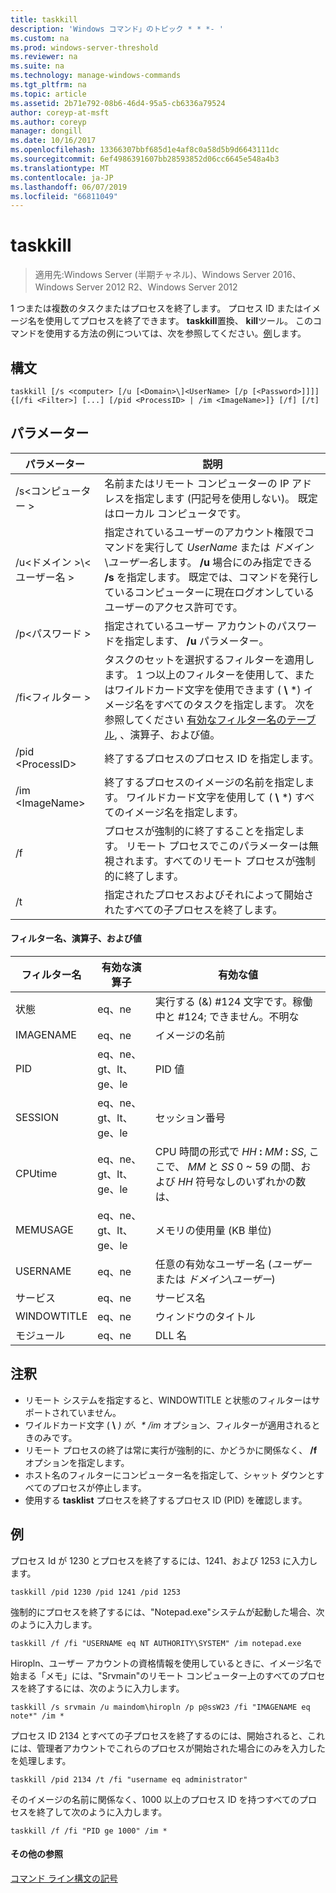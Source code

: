 ```yaml
---
title: taskkill
description: 'Windows コマンド」のトピック * * *- '
ms.custom: na
ms.prod: windows-server-threshold
ms.reviewer: na
ms.suite: na
ms.technology: manage-windows-commands
ms.tgt_pltfrm: na
ms.topic: article
ms.assetid: 2b71e792-08b6-46d4-95a5-cb6336a79524
author: coreyp-at-msft
ms.author: coreyp
manager: dongill
ms.date: 10/16/2017
ms.openlocfilehash: 13366307bbf685d1e4af8c0a58d5b9d6643111dc
ms.sourcegitcommit: 6ef4986391607bb28593852d06cc6645e548a4b3
ms.translationtype: MT
ms.contentlocale: ja-JP
ms.lasthandoff: 06/07/2019
ms.locfileid: "66811049"
---
```

# <a name="taskkill"></a>taskkill

>適用先:Windows Server (半期チャネル)、Windows Server 2016、Windows Server 2012 R2、Windows Server 2012

1 つまたは複数のタスクまたはプロセスを終了します。 プロセス ID またはイメージ名を使用してプロセスを終了できます。 **taskkill**置換、 **kill**ツール。
このコマンドを使用する方法の例については、次を参照してください。[例](#examples)します。

## <a name="syntax"></a>構文

```
taskkill [/s <computer> [/u [<Domain>\]<UserName> [/p [<Password>]]]] {[/fi <Filter>] [...] [/pid <ProcessID> | /im <ImageName>]} [/f] [/t]
```

## <a name="parameters"></a>パラメーター

|         パラメーター         |                                                                                                                                        説明                                                                                                                                        |
|---------------------------|-------------------------------------------------------------------------------------------------------------------------------------------------------------------------------------------------------------------------------------------------------------------------------------------|
|      /s\<コンピューター >       |                                                                                    名前またはリモート コンピューターの IP アドレスを指定します (円記号を使用しない)。 既定はローカル コンピュータです。                                                                                     |
| /u\<ドメイン >\\\<ユーザー名 > | 指定されているユーザーのアカウント権限でコマンドを実行して *UserName* または *ドメイン*\\*ユーザー名*します。 **/u** 場合にのみ指定できる **/s** を指定します。 既定では、コマンドを発行しているコンピューターに現在ログオンしているユーザーのアクセス許可です。 |
|      /p\<パスワード >       |                                                                                                   指定されているユーザー アカウントのパスワードを指定します、 **/u** パラメーター。                                                                                                   |
|       /fi\<フィルター >       |          タスクのセットを選択するフィルターを適用します。 1 つ以上のフィルターを使用して、またはワイルドカード文字を使用できます ( **\\** \*) イメージ名をすべてのタスクを指定します。 次を参照してください [有効なフィルター名のテーブル](#filter-names-operators-and-values), 、演算子、および値。           |
|     /pid \<ProcessID>     |                                                                                                                 終了するプロセスのプロセス ID を指定します。                                                                                                                 |
|     /im \<ImageName>      |                                                                                終了するプロセスのイメージの名前を指定します。 ワイルドカード文字を使用して ( **\\** \*) すべてのイメージ名を指定します。                                                                                |
|            /f             |                                                                    プロセスが強制的に終了することを指定します。 リモート プロセスでこのパラメーターは無視されます。すべてのリモート プロセスが強制的に終了します。                                                                     |
|            /t             |                                                                                                          指定されたプロセスおよびそれによって開始されたすべての子プロセスを終了します。                                                                                                          |

#### <a name="filter-names-operators-and-values"></a>フィルター名、演算子、および値

| フィルター名 |    有効な演算子     |                                                                有効な値                                                                |
|-------------|------------------------|----------------------------------------------------------------------------------------------------------------------------------------------|
|   状態    |         eq、ne         |                                                 実行する (&) #124 文字です。稼働中と #124; できません。不明な                                                 |
|  IMAGENAME  |         eq、ne         |                                                                  イメージの名前                                                                  |
|     PID     | eq、ne、gt、lt、ge、le |                                                                  PID 値                                                                   |
|   SESSION   | eq、ne、gt、lt、ge、le |                                                                セッション番号                                                                |
|   CPUtime   | eq、ne、gt、lt、ge、le | CPU 時間の形式で <em>HH</em> **:** <em>MM</em> **:** <em>SS</em>, ここで、 *MM* と *SS* 0 ~ 59 の間、および *HH* 符号なしのいずれかの数は、 |
|  MEMUSAGE   | eq、ne、gt、lt、ge、le |                                                              メモリの使用量 (KB 単位)                                                              |
|  USERNAME   |         eq、ne         |                                               任意の有効なユーザー名 (*ユーザー* または *ドメイン*\\*ユーザー*)                                               |
|  サービス   |         eq、ne         |                                                                 サービス名                                                                 |
| WINDOWTITLE |         eq、ne         |                                                                 ウィンドウのタイトル                                                                 |
|   モジュール   |         eq、ne         |                                                                   DLL 名                                                                   |

## <a name="remarks"></a>注釈
* リモート システムを指定すると、WINDOWTITLE と状態のフィルターはサポートされていません。
* ワイルドカード文字 ( **\\** <em>) が、* */im</em>* オプション、フィルターが適用されるときのみです。
* リモート プロセスの終了は常に実行が強制的に、かどうかに関係なく、 **/f** オプションを指定します。
* ホスト名のフィルターにコンピューター名を指定して、シャット ダウンとすべてのプロセスが停止します。
* 使用する **tasklist** プロセスを終了するプロセス ID (PID) を確認します。

## <a name="examples"></a>例

プロセス Id が 1230 とプロセスを終了するには、1241、および 1253 に入力します。

```
taskkill /pid 1230 /pid 1241 /pid 1253
```

強制的にプロセスを終了するには、"Notepad.exe"システムが起動した場合、次のように入力します。

```
taskkill /f /fi "USERNAME eq NT AUTHORITY\SYSTEM" /im notepad.exe
```

Hiropln、ユーザー アカウントの資格情報を使用しているときに、イメージ名で始まる「メモ」には、"Srvmain"のリモート コンピューター上のすべてのプロセスを終了するには、次のように入力します。

```
taskkill /s srvmain /u maindom\hiropln /p p@ssW23 /fi "IMAGENAME eq note*" /im *
```

プロセス ID 2134 とすべての子プロセスを終了するのには、開始されると、これには、管理者アカウントでこれらのプロセスが開始された場合にのみを入力したを処理します。

```
taskkill /pid 2134 /t /fi "username eq administrator"
```

そのイメージの名前に関係なく、1000 以上のプロセス ID を持つすべてのプロセスを終了して次のように入力します。

```
taskkill /f /fi "PID ge 1000" /im *
```

#### <a name="additional-references"></a>その他の参照
[コマンド ライン構文の記号](command-line-syntax-key.md)
